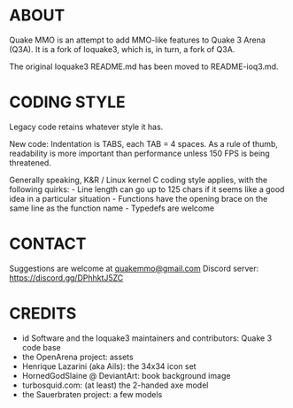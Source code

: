 ABOUT
=====
Quake MMO is an attempt to add MMO-like features to Quake 3 Arena (Q3A).
It is a fork of Ioquake3, which is, in turn, a fork of Q3A.

The original Ioquake3 README.md has been moved to README-ioq3.md.


CODING STYLE
============
Legacy code retains whatever style it has.

New code:
Indentation is TABS, each TAB = 4 spaces.
As a rule of thumb, readability is more important than performance unless
150 FPS is being threatened.

Generally speaking, K&R / Linux kernel C coding style applies, with the following quirks:
	- Line length can go up to 125 chars if it seems like a good idea in a particular situation
	- Functions have the opening brace on the same line as the function name
	- Typedefs are welcome


CONTACT
=======
Suggestions are welcome at quakemmo@gmail.com
Discord server: https://discord.gg/DPhhktJ5ZC




CREDITS
=======

- id Software and the Ioquake3 maintainers and contributors: Quake 3 code base
- the OpenArena project: assets
- Henrique Lazarini (aka Ails): the 34x34 icon set
- HornedGodSlaine @ DeviantArt: book background image
- turbosquid.com: (at least) the 2-handed axe model
- the Sauerbraten project: a few models

